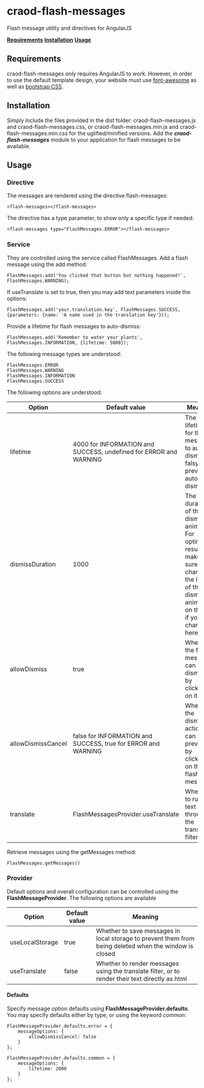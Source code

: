 # craod-flash-messages
Flash message utility and directives for AngularJS

**[Requirements](#requirements)** **[Installation](#installation)** **[Usage](#usage)**

<a name="requirements"></a>
## Requirements
craod-flash-messages only requires AngularJS to work. However, in order to use the default template design, your website must use 
[font-awesome](https://fortawesome.github.io/Font-Awesome/icons/) as well as [bootstrap CSS](http://getbootstrap.com/css/).

<a name="installation"></a>
## Installation
Simply include the files provided in the dist folder: craod-flash-messages.js and craod-flash-messages.css, or craod-flash-messages.min.js 
and craod-flash-messages.min.css for the uglified/minified versions. Add the ***craod-flash-messages*** module to your application for flash messages
to be available.

<a name="usage"></a>
## Usage
### Directive
The messages are rendered using the directive flash-messages:

```
<flash-messages></flash-messages>
```

The directive has a type parameter, to show only a specific type if needed:

```
<flash-messages type="FlashMessages.ERROR"></flash-messages>
```

### Service
They are controlled using the service called FlashMessages. Add a flash message using the add method:

```
FlashMessages.add('You clicked that button but nothing happened!', FlashMessages.WARNING);
```

If useTranslate is set to true, then you may add text parameters inside the options:

```
FlashMessages.add('your.translation.key', FlashMessages.SUCCESS, {parameters: {name: 'A name used in the translation key'}));
```

Provide a lifetime for flash messages to auto-dismiss:

```
FlashMessages.add('Remember to water your plants', FlashMessages.INFORMATION, {lifetime: 5000});
```

The following message types are understood:

```
FlashMessages.ERROR
FlashMessages.WARNING
FlashMessages.INFORMATION
FlashMessages.SUCCESS
```

The following options are understood:

Option | Default value | Meaning
--- | --- | ---
lifetime | 4000 for INFORMATION and SUCCESS, undefined for ERROR and WARNING | The lifetime for the message to auto-dismiss. If falsy, prevents auto-dismiss
dismissDuration | 1000 | The duration of the dismiss animation. For optimal results, make sure you change the length of the dismiss animation on the css if you change it here
allowDismiss | true | Whether the flash message can be dismissed by clicking on it
allowDismissCancel | false for INFORMATION and SUCCESS, true for ERROR and WARNING | Whether the dismiss action can be prevented by clicking on the flash message
translate | FlashMessagesProvider.useTranslate | Whether to run the text through the translate filter

Retrieve messages using the getMessages method:

```
FlashMessages.getMessages()
```

### Provider
Default options and overall configuration can be controlled using the **FlashMessageProvider**. The following options are available

Option | Default value | Meaning
--- | --- | ---
useLocalStorage | true | Whether to save messages in local storage to prevent them from being deleted when the window is closed
useTranslate | false | Whether to render messages using the translate filter, or to render their text directly as html

#### Defaults
Specify message option defaults using **FlashMessageProvider.defaults**. You may specify defaults either by type, or using the keyword *common*:

```
FlashMessageProvider.defaults.error = {
	messageOptions: {
		allowDismissCancel: false
	}
};

FlashMessageProvider.defaults.common = {
	messageOptions: {
		lifetime: 2000
	}
};
```